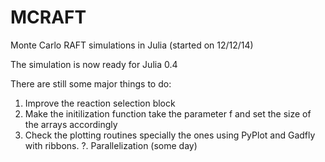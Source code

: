 MCRAFT
======

Monte Carlo RAFT simulations in Julia (started on 12/12/14)

The simulation is now ready for Julia 0.4

There are still some major things to do:

1. Improve the reaction selection block
2. Make the initilization function take the parameter f and set the size of the arrays accordingly
3. Check the plotting routines specially the ones using PyPlot and Gadfly with ribbons.
?. Parallelization (some day)
